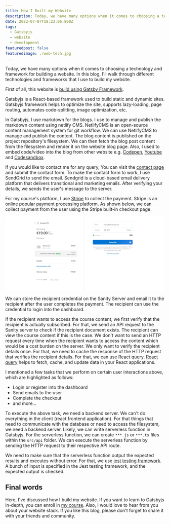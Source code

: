 ```yaml
---
title: How I Built my Website
description: Today, we have many options when it comes to choosing a technology and framework for building a website. In this blog, I'll walk through different technologies and frameworks that I use to build my website..
date: 2022-07-07T18:23:06.800Z
tags:
  - Gatsbyjs
  - website
  - development
featuredpost: false
featuredimage: ./web-tech.jpg
---
```



Today, we have many options when it comes to choosing a technology and framework for building a website. In this blog, I'll walk through different technologies and frameworks that I use to build my website.

First of all, this website is [build using Gatsby Framework](https://taimoorsattar.com/modules/build-a-standout-website/gatsby-and-jamstack).

Gatsbyjs is a React-based framework used to build static and dynamic sites. Gatsbyjs framework helps to optimize the site, supports lazy-loading, page routing, automates code-splitting, image optimization, etc.

In Gatsbyjs, I use markdown for the blogs. I use to manage and publish the markdown content using netlify CMS. NetlifyCMS is an open-source content management system for git workflow. We can use NetlifyCMS to manage and publish the content. The blog content is published on the project repository's filesystem. We can then fetch the blog post content from the filesystem and render it on the website blog page. Also, I used to embed code/video into the blog from other website e.g. [Codepen](https://codepen.io), [Youtube](https://www.youtube.com) and [Codesandbox](https://codesandbox.io).

If you would like to contact me for any query, You can visit the [contact page](https://taimoorsattar.com/contact) and submit the contact form. To make the contact form to work, I use SendGrid to send the email. Sendgrid is a cloud-based email delivery platform that delivers transitional and marketing emails. After verifying your details, we sends the user's message to the server.

For my course's platform, I use [Stripe](https://stripe.com) to collect the payment. Stripe is an online popular payment processing platform. As shown below, we can collect payment from the user using the Stripe built-in checkout page.

![Stripe Builtin Checkout](./stripe-builtin-checkout.jpg)

We can store the recipient credential on the Sanity Server and email it to the recipient after the user completes the payment. The recipient can use the credential to login into the dashboard.

If the recipient wants to access the course content, we first verify that the recipient is actually subscribed. For that, we send an API request to the Sanity server to check if the recipient document exists. The recipient can view the course content if this is the case. We don't want to send an HTTP request every time when the recipient wants to access the content which would be a cost burden on the server. We only want to verify the recipient details once. For that, we need to cache the response of the HTTP request that verifies the recipient details. For that, we can use React query. [React query](https://react-query.tanstack.com) helps to fetch, cache, and update data in your React applications.

I mentioned a few tasks that we perform on certain user interactions above, which are highlighted as follows:

- Login or register into the dashboard
- Send emails to the user
- Complete the checkout
- and more...

To execute the above task, we need a backend server. We can't do everything in the client (react frontend application). For that things that need to communicate with the database or need to access the filesystem, we need a backend server. Likely, we can write serverless function in Gatsbyjs. For the serverless function, we can create `***.js` or `***.ts` files within the `src/api` folder. We can execute the serverless function by sending the HTTP request to their respective API route.

We need to make sure that the serverless function output the expected results and executes without error. For that, we use [jest testing framework](https://jestjs.io). A bunch of input is specified in the Jest testing framework, and the expected output is checked.

## Final words

Here, I've discussed how I build my website. If you want to learn to Gatsbyjs in-depth, you can enroll in [my course](https://taimoorsattar.com/p/build-standout-website). Also, I would love to hear from you about your website stack. If you like this blog, please don't forget to share it with your friends and community.